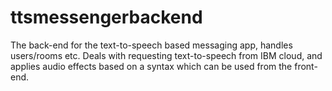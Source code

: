 # ttsmessengerbackend

The back-end for the text-to-speech based messaging app, handles users/rooms etc. Deals with requesting text-to-speech from IBM cloud, and applies audio effects based on a syntax which can be used from the front-end.
